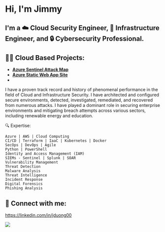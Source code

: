 <h1>Hi, I'm Jimmy <br/>

<h2> I'm a ☁️ Cloud Security Engineer, 🧱 Infrastructure Engineer, and 🔒 Cybersecurity Professional. 
  
<h2>👨‍💻 Cloud Based Projects:</h2>

- <b>[Azure Sentinel Attack Map](https://github.com/JimmyDuong00/Azure-Sentinel-Threat-Map)</b>
- <b>[Azure Static Web App Site](https://ottertech.cloud)</b>
- <b></b>

I have a proven track record and history of phenomenal performance in the field of Cloud and Infrastructure Security. I have architected and configured secure environments, detected, investigated, remediated, and recovered from numerous attacks. I have played a dominant role in securing enterprise environments and mitigating breach attempts across various sectors, including renewable energy and education.

🔍 Expertise:

    Azure | AWS | Cloud Computing
    CI/CD | Terraform | IaaC | Kubernetes | Docker
    SecOps | DevOps | Agile
    Python | PowerShell
    Identity and Access Management (IAM)
    SIEMs - Sentinel | Splunk | SOAR
    Vulnerability Management
    Threat Detection
    Malware Analysis
    Threat Intelligence
    Incident Response
    Digital Forensics
    Phishing Analysis

<h2> 🤳 Connect with me:</h2>

https://linkedin.com/in/jduong00

 <img src="https://media3.giphy.com/media/aUovxH8Vf9qDu/giphy.gif
"/>
